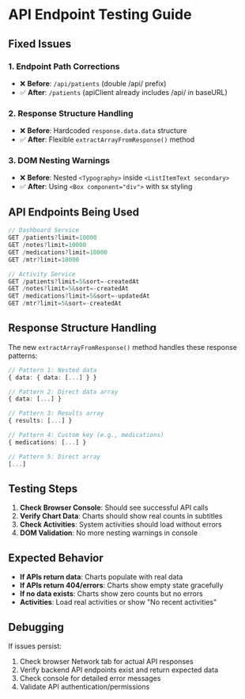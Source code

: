 # API Endpoint Testing Guide

## Fixed Issues

### 1. **Endpoint Path Corrections**

- ❌ **Before**: `/api/patients` (double /api/ prefix)
- ✅ **After**: `/patients` (apiClient already includes /api/ in baseURL)

### 2. **Response Structure Handling**

- ❌ **Before**: Hardcoded `response.data.data` structure
- ✅ **After**: Flexible `extractArrayFromResponse()` method

### 3. **DOM Nesting Warnings**

- ❌ **Before**: Nested `<Typography>` inside `<ListItemText secondary>`
- ✅ **After**: Using `<Box component="div">` with sx styling

## API Endpoints Being Used

```typescript
// Dashboard Service
GET /patients?limit=10000
GET /notes?limit=10000
GET /medications?limit=10000
GET /mtr?limit=10000

// Activity Service
GET /patients?limit=5&sort=-createdAt
GET /notes?limit=5&sort=-createdAt
GET /medications?limit=5&sort=-updatedAt
GET /mtr?limit=5&sort=-createdAt
```

## Response Structure Handling

The new `extractArrayFromResponse()` method handles these response patterns:

```typescript
// Pattern 1: Nested data
{ data: { data: [...] } }

// Pattern 2: Direct data array
{ data: [...] }

// Pattern 3: Results array
{ results: [...] }

// Pattern 4: Custom key (e.g., medications)
{ medications: [...] }

// Pattern 5: Direct array
[...]
```

## Testing Steps

1. **Check Browser Console**: Should see successful API calls
2. **Verify Chart Data**: Charts should show real counts in subtitles
3. **Check Activities**: System activities should load without errors
4. **DOM Validation**: No more nesting warnings in console

## Expected Behavior

- **If APIs return data**: Charts populate with real data
- **If APIs return 404/errors**: Charts show empty state gracefully
- **If no data exists**: Charts show zero counts but no errors
- **Activities**: Load real activities or show "No recent activities"

## Debugging

If issues persist:

1. Check browser Network tab for actual API responses
2. Verify backend API endpoints exist and return expected data
3. Check console for detailed error messages
4. Validate API authentication/permissions
